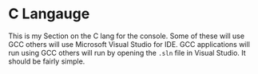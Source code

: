 # C Langauge
This is my Section on the C lang for the console.
Some of these will use GCC others will use Microsoft Visual Studio for IDE.
GCC applications will run using GCC others will run by opening the `.sln` file in Visual Studio.
It should be fairly simple.